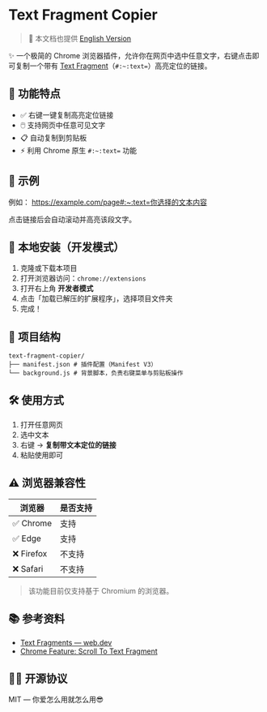 # Text Fragment Copier

> 📖 本文档也提供 [English Version](./README.md)

✨ 一个极简的 Chrome 浏览器插件，允许你在网页中选中任意文字，右键点击即可复制一个带有 [Text Fragment](https://web.dev/text-fragments/)（`#:~:text=`）高亮定位的链接。

## 🔧 功能特点

- ✅ 右键一键复制高亮定位链接
- 🖱️ 支持网页中任意可见文字
- 📋 自动复制到剪贴板
- ⚡ 利用 Chrome 原生 `#:~:text=` 功能

## 📸 示例

例如： https://example.com/page#:~:text=你选择的文本内容


点击链接后会自动滚动并高亮该段文字。

## 🚀 本地安装（开发模式）

1. 克隆或下载本项目
2. 打开浏览器访问：`chrome://extensions`
3. 打开右上角 **开发者模式**
4. 点击「加载已解压的扩展程序」，选择项目文件夹
5. 完成！

## 📁 项目结构
```
text-fragment-copier/
├── manifest.json # 插件配置（Manifest V3）
└── background.js # 背景脚本，负责右键菜单与剪贴板操作
```


## 🛠️ 使用方式

1. 打开任意网页
2. 选中文本
3. 右键 → **复制带文本定位的链接**
4. 粘贴使用即可

## ⚠️ 浏览器兼容性

| 浏览器     | 是否支持 |
|------------|----------|
| ✅ Chrome  | 支持 |
| ✅ Edge    | 支持 |
| ❌ Firefox | 不支持 |
| ❌ Safari  | 不支持 |

> 该功能目前仅支持基于 Chromium 的浏览器。

## 📚 参考资料

- [Text Fragments — web.dev](https://web.dev/text-fragments/)
- [Chrome Feature: Scroll To Text Fragment](https://chromestatus.com/feature/4733392803332096)

## 🧑‍💻 开源协议

MIT — 你爱怎么用就怎么用😎